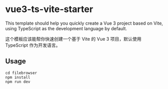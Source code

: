# vue3-ts-vite-starter

This template should help you quickly create a Vue 3 project based on Vite, using TypeScript as the development language by default.

这个模板应该能帮你快速创建一个基于 Vite 的 Vue 3 项目，默认使用 TypeScript 作为开发语言。

## Usage

```
cd filebrowser
npm install
npm run dev
```
